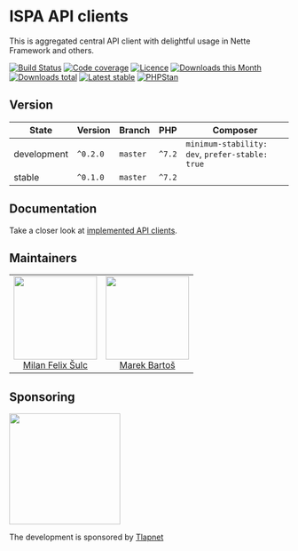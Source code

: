 # ISPA API clients

This is aggregated central API client with delightful usage in Nette Framework and others.

[![Build Status](https://img.shields.io/travis/ispalliance/api-clients.svg?style=flat-square)](https://travis-ci.org/ispalliance/api-clients)
[![Code coverage](https://img.shields.io/coveralls/ispalliance/api-clients.svg?style=flat-square)](https://coveralls.io/r/ispalliance/api-clients)
[![Licence](https://img.shields.io/packagist/l/ispa/api-clients.svg?style=flat-square)](https://packagist.org/packages/ispa/api-clients)
[![Downloads this Month](https://img.shields.io/packagist/dm/ispa/api-clients.svg?style=flat-square)](https://packagist.org/packages/ispa/api-clients)
[![Downloads total](https://img.shields.io/packagist/dt/ispa/api-clients.svg?style=flat-square)](https://packagist.org/packages/ispa/api-clients)
[![Latest stable](https://img.shields.io/packagist/v/ispa/api-clients.svg?style=flat-square)](https://packagist.org/packages/ispa/api-clients)
[![PHPStan](https://img.shields.io/badge/PHPStan-enabled-brightgreen.svg?style=flat-square)](https://github.com/phpstan/phpstan)

## Version

| State       | Version      | Branch   | PHP    | Composer                                        |
|-------------|--------------|----------|--------|-------------------------------------------------|
| development | `^0.2.0`     | `master` | `^7.2` | `minimum-stability: dev`, `prefer-stable: true` |
| stable      | `^0.1.0`     | `master` | `^7.2` |                                                 |

## Documentation

Take a closer look at [implemented API clients](.docs/README.md).

## Maintainers

<table>
  <tbody>
    <tr>
      <td align="center">
        <a href="https://github.com/f3l1x">
            <img width="150" height="150" src="https://avatars2.githubusercontent.com/u/538058?v=3&s=150">
        </a>
        </br>
        <a href="https://github.com/f3l1x">Milan Felix Šulc</a>
      </td>
      <td align="center">
        <a href="https://github.com/mabar">
            <img width="150" height="150" src="https://avatars0.githubusercontent.com/u/20974277?s=150&v=4">
        </a>
        </br>
        <a href="https://github.com/mabar">Marek Bartoš</a>
      </td>
    </tr>
  </tbody>
</table>

## Sponsoring

<a href="https://github.com/tlapnet"><img  width="200" src="https://cdn.rawgit.com/f3l1x/xsource/2463efb7/assets/tlapdev.png"></a>

The development is sponsored by [Tlapnet](https://www.tlapnet.cz)

